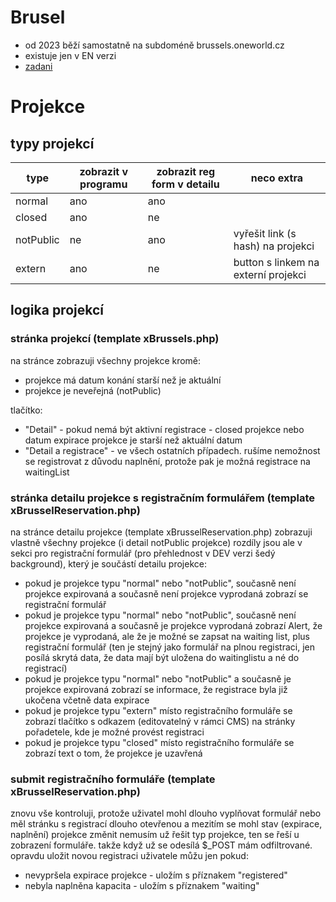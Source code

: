 # Brusel

- od 2023 běží samostatně na subdoméně brussels.oneworld.cz
- existuje jen v EN verzi
- [zadani](https://clovekvtisni-my.sharepoint.com/:w:/g/personal/nuspet01_pinf_cz/EUncSkjIlQtDtHGOh828JiMBoEq5toFwSAaNHYzMCLHJAw?e=91N0qq)

# Projekce

## typy projekcí

| type      | zobrazit v programu | zobrazit reg form v detailu | neco extra                          |
| --------- | ------------------- | --------------------------- | ----------------------------------- |
| normal    | ano                 | ano                         |                                     |
| closed    | ano                 | ne                          |                                     |
| notPublic | ne                  | ano                         | vyřešit link (s hash) na projekci   |
| extern    | ano                 | ne                          | button s linkem na externí projekci |

## logika projekcí

### stránka projekcí (template xBrussels.php)

na stránce zobrazuji všechny projekce kromě:

- projekce má datum konání starší než je aktuální
- projekce je neveřejná (notPublic)

tlačítko:

- "Detail" - pokud nemá být aktivní registrace - closed projekce nebo datum expirace projekce je starší než aktuální datum
- "Detail a registrace" - ve všech ostatních případech. rušíme nemožnost se registrovat z důvodu naplnění, protože pak je možná registrace na waitingList

### stránka detailu projekce s registračním formulářem (template xBrusselReservation.php)

na stránce detailu projekce (template xBrusselReservation.php) zobrazuji vlastně všechny projekce (i detail notPublic projekce)
rozdíly jsou ale v sekci pro registrační formulář (pro přehlednost v DEV verzi šedý background), který je součástí detailu projekce:

- pokud je projekce typu "normal" nebo "notPublic", současně není projekce expirovaná a současně není projekce vyprodaná zobrazí se registrační formulář
- pokud je projekce typu "normal" nebo "notPublic", současně není projekce expirovaná a současně je projekce vyprodaná zobrazí Alert, že projekce je vyprodaná, ale že je možné se zapsat na waiting list, plus registrační formulář (ten je stejný jako formulář na plnou registraci, jen posílá skrytá data, že data mají být uložena do waitinglistu a né do registrací)
- pokud je projekce typu "normal" nebo "notPublic" a současně je projekce expirovaná zobrazí se informace, že registrace byla již ukočena včetně data expirace
- pokud je projekce typu "extern" místo registračního formuláře se zobrazí tlačítko s odkazem (editovatelný v rámci CMS) na stránky pořadetele, kde je možné provést registraci
- pokud je projekce typu "closed" místo registračního formuláře se zobrazí text o tom, že projekce je uzavřená

### submit registračního formuláře (template xBrusselReservation.php)

znovu vše kontroluji, protože uživatel mohl dlouho vyplňovat formulář nebo měl stránku s registrací dlouho otevřenou a mezitím se mohl stav (expirace, naplnění) projekce změnit
nemusím už řešit typ projekce, ten se řeší u zobrazení formuláře. takže když už se odesílá \$\_POST mám odfiltrované.
opravdu uložit novou registraci uživatele můžu jen pokud:

- nevypršela expirace projekce - uložím s příznakem "registered"
- nebyla naplněna kapacita - uložím s příznakem "waiting"
